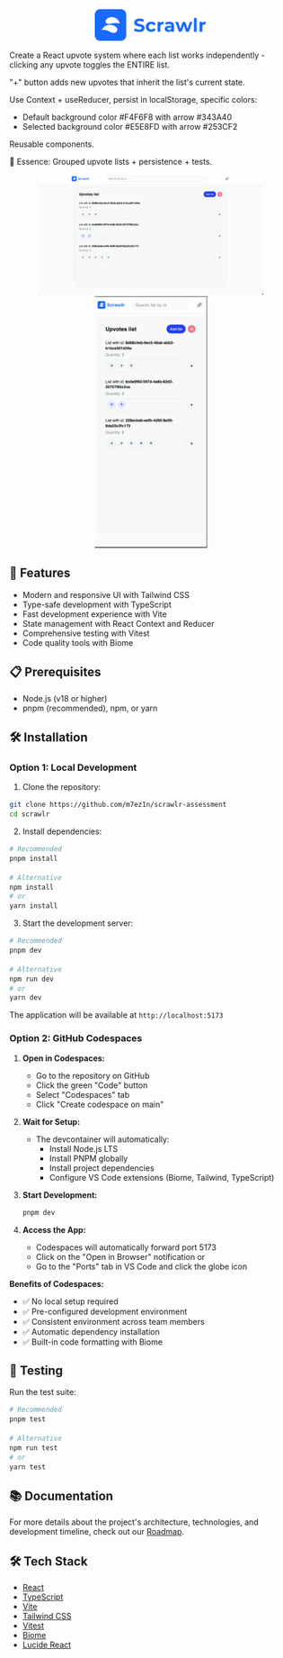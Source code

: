 <div align="center">
  <img src="public/assets/scrawlr-logo.png" alt="Scrawlr Logo" width="200"/>
</div>

Create a React upvote system where each list works independently - clicking any upvote toggles the ENTIRE list.

"+" button adds new upvotes that inherit the list's current state.

Use Context + useReducer, persist in localStorage, specific colors:
- Default background color #F4F6F8 with arrow #343A40 
- Selected background color #E5E8FD with arrow #253CF2

Reusable components.

🎯 Essence: Grouped upvote lists + persistence + tests.

<div align="center">
<img width="400" alt="desktop-image" src="./.github/assets/desktop-image.png" />
<img width="200" alt="mobile-image" src="./.github/assets//mobile-image.png" />
</div>

## 🚀 Features

- Modern and responsive UI with Tailwind CSS
- Type-safe development with TypeScript
- Fast development experience with Vite
- State management with React Context and Reducer
- Comprehensive testing with Vitest
- Code quality tools with Biome

## 📋 Prerequisites

- Node.js (v18 or higher)
- pnpm (recommended), npm, or yarn

## 🛠️ Installation

### Option 1: Local Development

1. Clone the repository:
```bash
git clone https://github.com/m7ez1n/scrawlr-assessment
cd scrawlr
```

2. Install dependencies:
```bash
# Recommended
pnpm install

# Alternative
npm install
# or
yarn install
```

3. Start the development server:
```bash
# Recommended
pnpm dev

# Alternative
npm run dev
# or
yarn dev
```

The application will be available at `http://localhost:5173`

### Option 2: GitHub Codespaces

1. **Open in Codespaces:**
   - Go to the repository on GitHub
   - Click the green "Code" button
   - Select "Codespaces" tab
   - Click "Create codespace on main"

2. **Wait for Setup:**
   - The devcontainer will automatically:
     - Install Node.js LTS
     - Install PNPM globally
     - Install project dependencies
     - Configure VS Code extensions (Biome, Tailwind, TypeScript)

3. **Start Development:**
   ```bash
   pnpm dev
   ```

4. **Access the App:**
   - Codespaces will automatically forward port 5173
   - Click on the "Open in Browser" notification or
   - Go to the "Ports" tab in VS Code and click the globe icon

**Benefits of Codespaces:**
- ✅ No local setup required
- ✅ Pre-configured development environment
- ✅ Consistent environment across team members
- ✅ Automatic dependency installation
- ✅ Built-in code formatting with Biome

## 🧪 Testing

Run the test suite:
```bash
# Recommended
pnpm test

# Alternative
npm run test
# or
yarn test
```

## 📚 Documentation

For more details about the project's architecture, technologies, and development timeline, check out our [Roadmap](./roadmap.md).

## 🛠️ Tech Stack

- [React](https://reactjs.org/)
- [TypeScript](https://www.typescriptlang.org/)
- [Vite](https://vitejs.dev/)
- [Tailwind CSS](https://tailwindcss.com/)
- [Vitest](https://vitest.dev/)
- [Biome](https://biomejs.dev/)
- [Lucide React](https://lucide.dev/)


